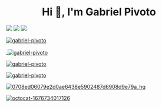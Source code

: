 <h1 align="center">Hi 👋, I'm Gabriel Pivoto</h1>
<p align="left">
<a href="https://www.linkedin.com/in/gabriel-pivoto-252027227/"><img src="https://img.shields.io/badge/LinkedIn-0077B5?style=for-the-badge&logo=linkedin&logoColor=white" /></a>
<a href="https://t.me/PivotoGabriel"><img src="https://img.shields.io/badge/Telegram-2CA5E0?style=for-the-badge&logo=telegram&logoColor=white" /></a>
<a href="mailto: gabrielspivoto@gmail.com">
<img src="https://img.shields.io/badge/Gmail-D14836?style=for-the-badge&logo=gmail&logoColor=white" />
</p>

<p align="left"> 
<img align="top" src="https://komarev.com/ghpvc/?username=gabriel-pivoto&label=Profile%20views&color=0e75b6&style=flat" alt="gabriel-pivoto" /> </p>

<p>&nbsp;<img align="center" src="https://github-readme-streak-stats.herokuapp.com/?user=gabriel-pivoto&theme=dark" alt="gabriel-pivoto" /></p>

<p><img align="center" src="https://github-readme-stats.vercel.app/api?username=gabriel-pivoto&show_icons=true&locale=en&theme=dark&count_private=true" alt="gabriel-pivoto" /></p>

<p><img align="center" src="https://github-readme-stats.vercel.app/api/top-langs?username=gabriel-pivoto&show_icons=true&locale=en&layout=compact&theme=dark" alt="gabriel-pivoto" /></p>  


 ![0708ed06079e2d0ae6438e5902487d6908d9e79a_hq](https://user-images.githubusercontent.com/101808175/159580485-01e83ab9-f223-40ae-9599-ff5271d734b5.gif)
 


![octocat-1676734017126](https://user-images.githubusercontent.com/80757612/219874286-ee42726c-9e48-4ec4-83b8-b18d7d7f6b59.png)
